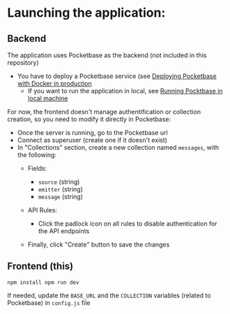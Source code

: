 # Launching the application:
## Backend
The application uses Pocketbase as the backend (not included in this repository)
- You have to deploy a Pocketbase service (see [Deploying Pocketbase with Docker in production](https://pocketbase.io/docs/going-to-production/#using-docker)
  - If you want to run the application in local, see [Running Pocktbase in local machine](https://pocketbase.io/docs/)

For now, the frontend doesn't manage authentification or collection creation, so you need to modify it directly in Pocketbase:
- Once the server is running, go to the Pocketbase url
- Connect as superuser (create one if it doesn't exist)
- In "Collections" section, create a new collection named `messages`, with the following:
  - Fields:
    - `source` (string) 
    - `emitter` (string)
    - `message` (string)
  
  - API Rules:
    - Click the padlock icon on all rules to disable authentication for the API endpoints
  
  - Finally, click "Create" button to save the changes

## Frontend (this)

`npm install
npm run dev`

If needed, update the `BASE_URL` and the `COLLECTION` variables (related to Pocketbase) in `config.js` file
